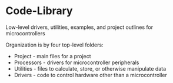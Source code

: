 # Code-Library
Low-level drivers, utilities, examples, and project outlines for microcontrollers

Organization is by four top-level folders:
* Project - main files for a project
* Processors - drivers for microcontroller peripherals
* Utilities - files to calculate, store, or otherwise manipulate data
* Drivers - code to control hardware other than a microcontroller